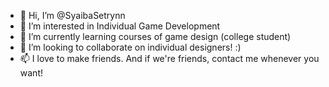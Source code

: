 - 👋 Hi, I’m @SyaibaSetrynn
- 👀 I’m interested in Individual Game Development
- 🌱 I’m currently learning courses of game design (college student)
- 💞️ I’m looking to collaborate on individual designers! :)
- 📫 I love to make friends. And if we're friends, contact me whenever you want!

<!---
SyaibaSetrynn/SyaibaSetrynn is a ✨ special ✨ repository because its `README.md` (this file) appears on your GitHub profile.
You can click the Preview link to take a look at your changes.
--->
